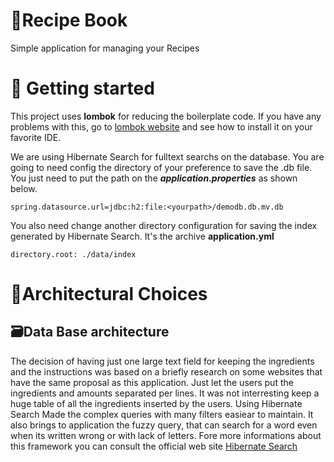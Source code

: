 # :ledger:Recipe Book
Simple application for managing your Recipes

# :rocket: Getting started
This project uses **lombok** for reducing the boilerplate code. If you have any problems with this, go to [lombok website](https://projectlombok.org/) and see how to install it on your favorite IDE.

We are using Hibernate Search for fulltext searchs on the database. You are going to need config the directory of your preference to save the .db file. You just need to put the path on the ***application.properties*** as shown below.
```
spring.datasource.url=jdbc:h2:file:<yourpath>/demodb.db.mv.db
```
You also need change another directory configuration for saving the index generated by Hibernate Search. It's the archive **application.yml**
```
directory.root: ./data/index
```

# :thought_balloon:Architectural Choices
## :card_file_box:Data Base architecture
The decision of having just one large text field for keeping the ingredients and the instructions was based on a briefly research on some websites that have the same proposal as this application. Just let the users put the ingredients and amounts separated per lines. It was not interresting keep a huge table of all the ingredients inserted by the users.
Using Hibernate Search Made the complex queries with many filters easiear to maintain. It also brings to application the fuzzy query, that can search for a word even when its written wrong or with lack of letters.
Fore more informations about this framework you can consult the official web site [Hibernate Search](https://hibernate.org/search/)

